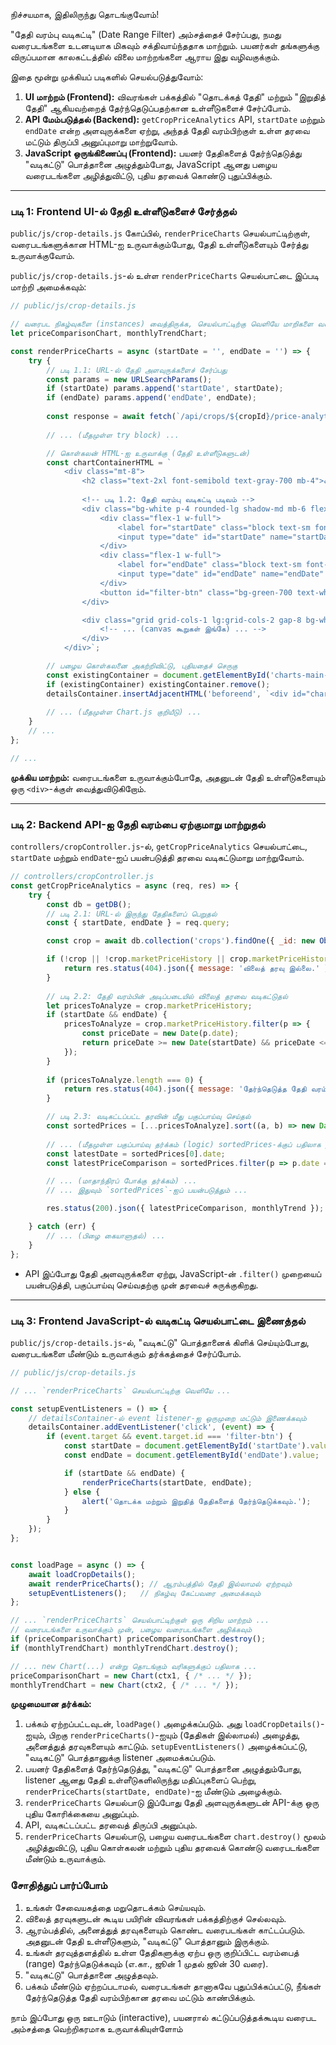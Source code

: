 நிச்சயமாக, இதிலிருந்து தொடங்குவோம்!

"தேதி வரம்பு வடிகட்டி" (Date Range Filter) அம்சத்தைச் சேர்ப்பது, நமது வரைபடங்களை உடனடியாக மிகவும் சக்திவாய்ந்ததாக மாற்றும். பயனர்கள் தங்களுக்கு விருப்பமான காலகட்டத்தில் விலை மாற்றங்களை ஆராய இது வழிவகுக்கும்.

இதை மூன்று முக்கியப் படிகளில் செயல்படுத்துவோம்:

1.  **UI மாற்றம் (Frontend):** விவரங்கள் பக்கத்தில் "தொடக்கத் தேதி" மற்றும் "இறுதித் தேதி" ஆகியவற்றைத் தேர்ந்தெடுப்பதற்கான உள்ளீடுகளைச் சேர்ப்போம்.
2.  **API மேம்படுத்தல் (Backend):** `getCropPriceAnalytics` API, `startDate` மற்றும் `endDate` என்ற அளவுருக்களை ஏற்று, அந்தத் தேதி வரம்பிற்குள் உள்ள தரவை மட்டும் திருப்பி அனுப்புமாறு மாற்றுவோம்.
3.  **JavaScript ஒருங்கிணைப்பு (Frontend):** பயனர் தேதிகளைத் தேர்ந்தெடுத்து "வடிகட்டு" பொத்தானை அழுத்தும்போது, JavaScript ஆனது பழைய வரைபடங்களை அழித்துவிட்டு, புதிய தரவைக் கொண்டு புதுப்பிக்கும்.

---

### படி 1: Frontend UI-ல் தேதி உள்ளீடுகளைச் சேர்த்தல்

`public/js/crop-details.js` கோப்பில், `renderPriceCharts` செயல்பாட்டிற்குள், வரைபடங்களுக்கான HTML-ஐ உருவாக்கும்போது, தேதி உள்ளீடுகளையும் சேர்த்து உருவாக்குவோம்.

`public/js/crop-details.js`-ல் உள்ள `renderPriceCharts` செயல்பாட்டை இப்படி மாற்றி அமைக்கவும்:

```javascript
// public/js/crop-details.js

// வரைபட நிகழ்வுகளை (instances) வைத்திருக்க, செயல்பாட்டிற்கு வெளியே மாறிகளை வரையறுக்கவும்
let priceComparisonChart, monthlyTrendChart;

const renderPriceCharts = async (startDate = '', endDate = '') => {
    try {
        // படி 1.1: URL-ல் தேதி அளவுருக்களைச் சேர்ப்பது
        const params = new URLSearchParams();
        if (startDate) params.append('startDate', startDate);
        if (endDate) params.append('endDate', endDate);
        
        const response = await fetch(`/api/crops/${cropId}/price-analytics?${params.toString()}`);
        
        // ... (மீதமுள்ள try block) ...

        // கொள்கலன் HTML-ஐ உருவாக்கு (தேதி உள்ளீடுகளுடன்)
        const chartContainerHTML = `
            <div class="mt-8">
                <h2 class="text-2xl font-semibold text-gray-700 mb-4">விலை பகுப்பாய்வு</h2>
                
                <!-- படி 1.2: தேதி வரம்பு வடிகட்டி படிவம் -->
                <div class="bg-white p-4 rounded-lg shadow-md mb-6 flex flex-col sm:flex-row items-center gap-4">
                    <div class="flex-1 w-full">
                        <label for="startDate" class="block text-sm font-medium text-gray-700">தொடக்கத் தேதி</label>
                        <input type="date" id="startDate" name="startDate" class="mt-1 block w-full border-gray-300 rounded-md shadow-sm">
                    </div>
                    <div class="flex-1 w-full">
                        <label for="endDate" class="block text-sm font-medium text-gray-700">இறுதித் தேதி</label>
                        <input type="date" id="endDate" name="endDate" class="mt-1 block w-full border-gray-300 rounded-md shadow-sm">
                    </div>
                    <button id="filter-btn" class="bg-green-700 text-white font-bold py-2 px-6 rounded-lg self-end">வடிகட்டு</button>
                </div>

                <div class="grid grid-cols-1 lg:grid-cols-2 gap-8 bg-white p-6 rounded-lg shadow-md">
                    <!-- ... (canvas கூறுகள் இங்கே) ... -->
                </div>
            </div>`;

        // பழைய கொள்கலனை அகற்றிவிட்டு, புதியதைச் செருகு
        const existingContainer = document.getElementById('charts-main-container');
        if (existingContainer) existingContainer.remove();
        detailsContainer.insertAdjacentHTML('beforeend', `<div id="charts-main-container">${chartContainerHTML}</div>`);
        
        // ... (மீதமுள்ள Chart.js குறியீடு) ...
    }
    // ...
};

// ...
```
**முக்கிய மாற்றம்:** வரைபடங்களை உருவாக்கும்போதே, அதனுடன் தேதி உள்ளீடுகளையும் ஒரு `<div>`-க்குள் வைத்துவிடுகிறோம்.

---

### படி 2: Backend API-ஐ தேதி வரம்பை ஏற்குமாறு மாற்றுதல்

`controllers/cropController.js`-ல், `getCropPriceAnalytics` செயல்பாட்டை, `startDate` மற்றும் `endDate`-ஐப் பயன்படுத்தி தரவை வடிகட்டுமாறு மாற்றுவோம்.

```javascript
// controllers/cropController.js
const getCropPriceAnalytics = async (req, res) => {
    try {
        const db = getDB();
        // படி 2.1: URL-ல் இருந்து தேதிகளைப் பெறுதல்
        const { startDate, endDate } = req.query;

        const crop = await db.collection('crops').findOne({ _id: new ObjectId(req.params.id) });

        if (!crop || !crop.marketPriceHistory || crop.marketPriceHistory.length === 0) {
            return res.status(404).json({ message: 'விலைத் தரவு இல்லை.' });
        }
        
        // படி 2.2: தேதி வரம்பின் அடிப்படையில் விலைத் தரவை வடிகட்டுதல்
        let pricesToAnalyze = crop.marketPriceHistory;
        if (startDate && endDate) {
            pricesToAnalyze = crop.marketPriceHistory.filter(p => {
                const priceDate = new Date(p.date);
                return priceDate >= new Date(startDate) && priceDate <= new Date(endDate);
            });
        }
        
        if (pricesToAnalyze.length === 0) {
            return res.status(404).json({ message: 'தேர்ந்தெடுத்த தேதி வரம்பில் தரவு இல்லை.' });
        }

        // படி 2.3: வடிகட்டப்பட்ட தரவின் மீது பகுப்பாய்வு செய்தல்
        const sortedPrices = [...pricesToAnalyze].sort((a, b) => new Date(b.date) - new Date(a.date));
        
        // ... (மீதமுள்ள பகுப்பாய்வு தர்க்கம் (logic) sortedPrices-க்குப் பதிலாக pricesToAnalyze-ஐப் பயன்படுத்தும்) ...
        const latestDate = sortedPrices[0].date;
        const latestPriceComparison = sortedPrices.filter(p => p.date === latestDate);

        // ... (மாதாந்திரப் போக்கு தர்க்கம்) ...
        // ... இதுவும் `sortedPrices`-ஐப் பயன்படுத்தும் ...

        res.status(200).json({ latestPriceComparison, monthlyTrend });

    } catch (err) {
        // ... (பிழை கையாளுதல்) ...
    }
};
```
*   API இப்போது தேதி அளவுருக்களை ஏற்று, JavaScript-ன் `.filter()` முறையைப் பயன்படுத்தி, பகுப்பாய்வு செய்வதற்கு முன் தரவைச் சுருக்குகிறது.

---

### படி 3: Frontend JavaScript-ல் வடிகட்டி செயல்பாட்டை இணைத்தல்

`public/js/crop-details.js`-ல், "வடிகட்டு" பொத்தானைக் கிளிக் செய்யும்போது, வரைபடங்களை மீண்டும் உருவாக்கும் தர்க்கத்தைச் சேர்ப்போம்.

```javascript
// public/js/crop-details.js

// ... `renderPriceCharts` செயல்பாட்டிற்கு வெளியே ...

const setupEventListeners = () => {
    // detailsContainer-ல் event listener-ஐ ஒருமுறை மட்டும் இணைக்கவும்
    detailsContainer.addEventListener('click', (event) => {
        if (event.target && event.target.id === 'filter-btn') {
            const startDate = document.getElementById('startDate').value;
            const endDate = document.getElementById('endDate').value;

            if (startDate && endDate) {
                renderPriceCharts(startDate, endDate);
            } else {
                alert('தொடக்க மற்றும் இறுதித் தேதிகளைத் தேர்ந்தெடுக்கவும்.');
            }
        }
    });
};


const loadPage = async () => {
    await loadCropDetails();
    await renderPriceCharts(); // ஆரம்பத்தில் தேதி இல்லாமல் ஏற்றவும்
    setupEventListeners();   // நிகழ்வு கேட்பவரை அமைக்கவும்
};

// ... `renderPriceCharts` செயல்பாட்டிற்குள் ஒரு சிறிய மாற்றம் ...
// வரைபடங்களை உருவாக்கும் முன், பழைய வரைபடங்களை அழிக்கவும்
if (priceComparisonChart) priceComparisonChart.destroy();
if (monthlyTrendChart) monthlyTrendChart.destroy();

// ... new Chart(...) என்று தொடங்கும் வரிகளுக்குப் பதிலாக ...
priceComparisonChart = new Chart(ctx1, { /* ... */ });
monthlyTrendChart = new Chart(ctx2, { /* ... */ });
```
**முழுமையான தர்க்கம்:**
1.  பக்கம் ஏற்றப்பட்டவுடன், `loadPage()` அழைக்கப்படும். அது `loadCropDetails()`-ஐயும், பிறகு `renderPriceCharts()`-ஐயும் (தேதிகள் இல்லாமல்) அழைத்து, அனைத்துத் தரவுகளையும் காட்டும். `setupEventListeners()` அழைக்கப்பட்டு, "வடிகட்டு" பொத்தானுக்கு listener அமைக்கப்படும்.
2.  பயனர் தேதிகளைத் தேர்ந்தெடுத்து, "வடிகட்டு" பொத்தானை அழுத்தும்போது, listener ஆனது தேதி உள்ளீடுகளிலிருந்து மதிப்புகளைப் பெற்று, `renderPriceCharts(startDate, endDate)`-ஐ மீண்டும் அழைக்கும்.
3.  `renderPriceCharts` செயல்பாடு இப்போது தேதி அளவுருக்களுடன் API-க்கு ஒரு புதிய கோரிக்கையை அனுப்பும்.
4.  API, வடிகட்டப்பட்ட தரவைத் திருப்பி அனுப்பும்.
5.  `renderPriceCharts` செயல்பாடு, பழைய வரைபடங்களை `chart.destroy()` மூலம் அழித்துவிட்டு, புதிய கொள்கலன் மற்றும் புதிய தரவைக் கொண்டு வரைபடங்களை மீண்டும் உருவாக்கும்.

### சோதித்துப் பார்ப்போம்

1.  உங்கள் சேவையகத்தை மறுதொடக்கம் செய்யவும்.
2.  விலைத் தரவுகளுடன் கூடிய பயிரின் விவரங்கள் பக்கத்திற்குச் செல்லவும்.
3.  ஆரம்பத்தில், அனைத்துத் தரவுகளையும் கொண்ட வரைபடங்கள் காட்டப்படும். அதனுடன் தேதி உள்ளீடுகளும், "வடிகட்டு" பொத்தானும் இருக்கும்.
4.  உங்கள் தரவுத்தளத்தில் உள்ள தேதிகளுக்கு ஏற்ப ஒரு குறிப்பிட்ட வரம்பைத் (range) தேர்ந்தெடுக்கவும் (எ.கா., ஜூன் 1 முதல் ஜூன் 30 வரை).
5.  "வடிகட்டு" பொத்தானை அழுத்தவும்.
6.  பக்கம் மீண்டும் ஏற்றப்படாமல், வரைபடங்கள் தானாகவே புதுப்பிக்கப்பட்டு, நீங்கள் தேர்ந்தெடுத்த தேதி வரம்பிற்கான தரவை மட்டும் காண்பிக்கும்.

நாம் இப்போது ஒரு ஊடாடும் (interactive), பயனரால் கட்டுப்படுத்தக்கூடிய வரைபட அம்சத்தை வெற்றிகரமாக உருவாக்கியுள்ளோம்